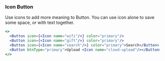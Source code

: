 <demo>

### Icon Button

Use icons to add more meaning to Button. You can use icon alone to save some space, or with text together.

```jsx live
<>
  <Button icon={<Icon name="wifi"/>} color="primary"/>
  <Button icon={<Icon name="gift"/>} color="primary"/>
  <Button icon={<Icon name="search"/>} color="primary">Search</Button>
  <Button btnType="primary">Upload <Icon name="cloud-upload"/></Button>
</>
```

</demo>
